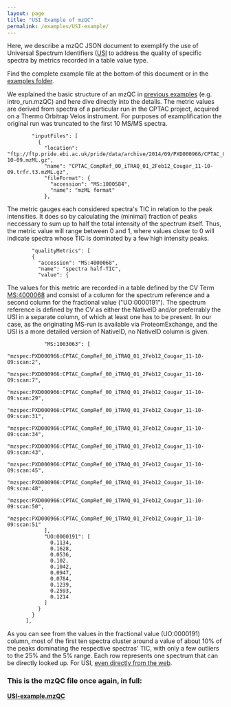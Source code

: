 ```yaml
---
layout: page
title: "USI Example of mzQC"
permalink: /examples/USI-example/
---
```


Here, we describe a mzQC JSON document to exemplify the use of Universal Spectrum Identifiers ([USI](https://doi.org/10.1038%2Fs41592-021-01184-6])
to address the quality of specific spectra by metrics recorded in a table value type.


Find the complete example file at the bottom of this document or in the [examples folder](https://github.com/HUPO-PSI/mzQC/tree/main/specification_documents/examples).

We explained the basic structure of an mzQC in [previous examples](https://hupo-psi.github.io/mzQC/examples/) (e.g. intro_run.mzQC) and here dive directly into the details. 
The metric values are derived from spectra of a particular run in the CPTAC project, acquired on a Thermo Orbitrap Velos instrument.
For purposes of examplification the original run was truncated to the first 10 MS/MS spectra.
```
        "inputFiles": [
          {
            "location": "ftp://ftp.pride.ebi.ac.uk/pride/data/archive/2014/09/PXD000966/CPTAC_CompRef_00_iTRAQ_01_2Feb12_Cougar_11-10-09.mzML.gz",
            "name": "CPTAC_CompRef_00_iTRAQ_01_2Feb12_Cougar_11-10-09.trfr.t3.mzML.gz",
            "fileFormat": {
              "accession": "MS:1000584",
              "name": "mzML format"
            },
```
The metric gauges each considered spectra's TIC in relation to the peak intensities. 
It does so by calculating the (minimal) fraction of peaks neccessary to sum up to half the total intensity of the spectrum itself.
Thus, the metric value will range between 0 and 1, where values closer to 0 will indicate spectra whose TIC is dominated by a few high intensity peaks.
```
        "qualityMetrics": [
        {
          "accession": "MS:4000068",
          "name": "spectra half-TIC",
          "value": {
```
The values for this metric are recorded in a table defined by the CV Term [MS:4000068](https://github.com/HUPO-PSI/psi-ms-CV/blob/be1085ed502ef6efc17ec896a03f4154e13428cc/psi-ms.obo#L22927) and consist of a column for the spectrum reference and a second column for the fractional value ("UO:0000191").
The spectrum reference is defined by the CV as either the NativeID and/or preferrably the USI in a separate column, of which at least one has to be present.
In our case, as the originating MS-run is available via ProteomExchange, and the USI is a more detailed version of NativeID, no NativeID column is given.
```
            "MS:1003063": [
              "mzspec:PXD000966:CPTAC_CompRef_00_iTRAQ_01_2Feb12_Cougar_11-10-09:scan:2",
              "mzspec:PXD000966:CPTAC_CompRef_00_iTRAQ_01_2Feb12_Cougar_11-10-09:scan:7",
              "mzspec:PXD000966:CPTAC_CompRef_00_iTRAQ_01_2Feb12_Cougar_11-10-09:scan:29",
              "mzspec:PXD000966:CPTAC_CompRef_00_iTRAQ_01_2Feb12_Cougar_11-10-09:scan:31",
              "mzspec:PXD000966:CPTAC_CompRef_00_iTRAQ_01_2Feb12_Cougar_11-10-09:scan:34",
              "mzspec:PXD000966:CPTAC_CompRef_00_iTRAQ_01_2Feb12_Cougar_11-10-09:scan:43",
              "mzspec:PXD000966:CPTAC_CompRef_00_iTRAQ_01_2Feb12_Cougar_11-10-09:scan:45",
              "mzspec:PXD000966:CPTAC_CompRef_00_iTRAQ_01_2Feb12_Cougar_11-10-09:scan:48",
              "mzspec:PXD000966:CPTAC_CompRef_00_iTRAQ_01_2Feb12_Cougar_11-10-09:scan:50",
              "mzspec:PXD000966:CPTAC_CompRef_00_iTRAQ_01_2Feb12_Cougar_11-10-09:scan:51"
            ],
            "UO:0000191": [
              0.1134,
              0.1628,
              0.0536,
              0.102,
              0.1042,
              0.0947,
              0.0784,
              0.1239,
              0.2593,
              0.1214
            ]
          }
        }
      ],
```
As you can see from the values in the fractional value (UO:0000191) column, 
most of the first ten spectra cluster around a value of about 10% of the peaks dominating the respective spectras' TIC, 
with only a few outliers to the 25% and the 5% range.
Each row represents one spectrum that can be directly looked up. For USI, 
[even directly from the web](https://www.ebi.ac.uk/pride/archive/usi?usi=mzspec:PXD000966:CPTAC_CompRef_00_iTRAQ_05_2Feb12_Cougar_11-10-09:scan:2).

### This is the mzQC file once again, in full:
**[USI-example.mzQC](https://github.com/HUPO-PSI/mzQC/tree/main/specification_documents/examples/USI-example.mzQC)**